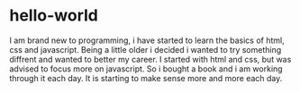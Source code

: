 # hello-world
I am brand new to programming, i have started to learn the basics of html, css and javascript.  Being a little older i decided i wanted to try something diffrent and wanted to better my career.  I started with html and css, but was advised to focus more on javascript.  So i bought a book and i am working through it each day.  It is starting to make sense more and more each day.
